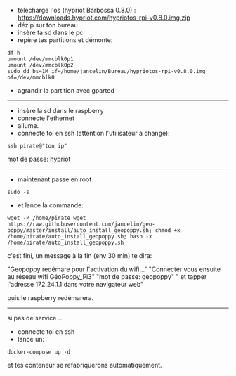 * télécharge l'os (hypriot Barbossa 0.8.0) : https://downloads.hypriot.com/hypriotos-rpi-v0.8.0.img.zip
* dézip sur ton bureau
* insère ta sd dans le pc
* repère tes partitions et démonte:

```
df-h
umount /dev/mmcblk0p1
umount /dev/mmcblk0p2
sudo dd bs=1M if=/home/jancelin/Bureau/hypriotos-rpi-v0.8.0.img of=/dev/mmcblk0
```

* agrandir la partition avec gparted
----------------------

* insère la sd dans le raspberry
* connecte l'ethernet
* allume.
* connecte toi en ssh (attention l'utilisateur à changé):

```
ssh pirate@"ton ip"
```

mot de passe: hypriot

------------------------
* maintenant passe en root

```
sudo -s
```

* et lance la commande:

```
wget -P /home/pirate wget https://raw.githubusercontent.com/jancelin/geo-poppy/master/install/auto_install_geopoppy.sh; chmod +x /home/pirate/auto_install_geopoppy.sh; bash -x /home/pirate/auto_install_geopoppy.sh
```

c'est fini, un message à la fin (env 30 min) te dira:

"Geopoppy redémare pour l'activation du wifi..."
"Connecter vous ensuite au réseau wifi GéoPoppy_Pi3"
"mot de passe: geopoppy"
" et tapper l'adresse 172.24.1.1 dans votre navigateur web"

puis le raspberry redémarera.

________________________________________________________________________________

si pas de service ... 

* connecte toi en ssh
* lance un:

```
docker-compose up -d
```

et tes conteneur se refabriquerons automatiquement.
